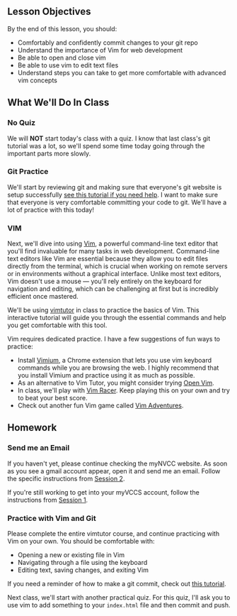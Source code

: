 <!--
Instructor notes: 
Make sure to reset the CJonesExample repo before class

In class 
- Explain git repos and the add/commit/push process
    - Draw on whiteboard: Filesystem, Local Git, Remote
- use echo to append something to the index.html file, then commit
- Add the quiz from Session4, then commit
- show vim 
    - just open and close
    - Append (A)
    - Save

- Have students go through vimtutor on their own
-->

## Lesson Objectives
By the end of this lesson, you should:
- Comfortably and confidently commit changes to your git repo
- Understand the importance of Vim for web development
- Be able to open and close vim
- Be able to use vim to edit text files
- Understand steps you can take to get more comfortable with advanced vim concepts

## What We'll Do In Class

### No Quiz

We will **NOT** start today's class with a quiz. I know that last class's git tutorial was a lot, so we'll spend some time today going through the important parts more slowly. 

### Git Practice

We'll start by reviewing git and making sure that everyone's git website is setup successfully [see  this tutorial if you need help](https://ict.gctaa.net/resources/git_on_github/index.html). I want to make sure that everyone is very comfortable committing your code to git. We'll have a lot of practice with this today!

### VIM

Next, we'll dive into using [Vim](https://en.wikipedia.org/wiki/Vim_(text_editor)), a powerful command-line text editor that you'll find invaluable for many tasks in web development. Command-line text editors like Vim are essential because they allow you to edit files directly from the terminal, which is crucial when working on remote servers or in environments without a graphical interface. Unlike most text editors, Vim doesn't use a mouse — you'll rely entirely on the keyboard for navigation and editing, which can be challenging at first but is incredibly efficient once mastered.

We'll be using [vimtutor](https://vimschool.netlify.app/introduction/vimtutor/) in class to practice the basics of Vim. This interactive tutorial will guide you through the essential commands and help you get comfortable with this tool.

Vim requires dedicated practice. I have a few suggestions of fun ways to practice:
- Install [Vimium](https://vimium.github.io/), a Chrome extension that lets you use vim keyboard commands while you are browsing the web. I highly recommend that you install Vimium and practice using it as much as possible.
- As an alternative to Vim Tutor, you might consider trying [Open Vim](https://openvim.com/).
- In class, we'll play with [Vim Racer](https://vim-racer.com/). Keep playing this on your own and try to beat your best score.
- Check out another fun Vim game called [Vim Adventures](https://vim-adventures.com/).

## Homework

### Send me an Email
If you haven't yet, please continue checking the myNVCC website. As soon as you see a gmail account appear, open it and send me an email. Follow the specific instructions from [Session 2](./session.html?num=02).

If you're still working to get into your myVCCS account, follow the instructions from [Session 1](./session.html?num=01).

### Practice with Vim and Git

Please complete the entire vimtutor course, and continue practicing with Vim on your own. You should be comfortable with:
- Opening a new or existing file in Vim
- Navigating through a file using the keyboard
- Editing text, saving changes, and exiting Vim

If you need a reminder of how to make a git commit, check out [this tutorial](https://www.earthdatascience.org/workshops/intro-version-control-git/basic-git-commands/).

Next class, we'll start with another practical quiz. For this quiz, I'll ask you to use vim to add something to your `index.html` file and then commit and push.

